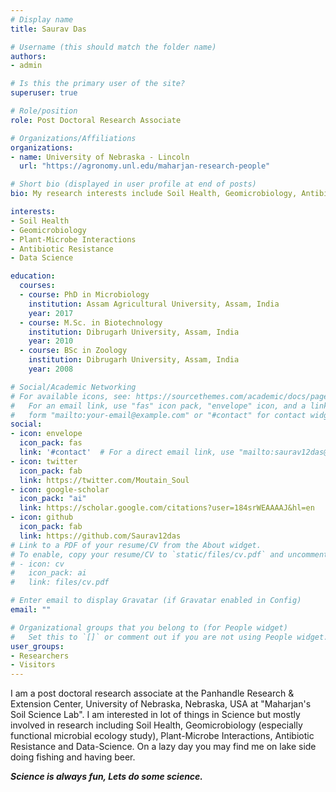 ```yaml
---
# Display name
title: Saurav Das

# Username (this should match the folder name)
authors:
- admin

# Is this the primary user of the site?
superuser: true

# Role/position
role: Post Doctoral Research Associate

# Organizations/Affiliations
organizations:
- name: University of Nebraska - Lincoln
  url: "https://agronomy.unl.edu/maharjan-research-people"

# Short bio (displayed in user profile at end of posts)
bio: My research interests include Soil Health, Geomicrobiology, Antibiotic Resistance and Data Science.

interests:
- Soil Health
- Geomicrobiology
- Plant-Microbe Interactions
- Antibiotic Resistance
- Data Science

education:
  courses:
  - course: PhD in Microbiology
    institution: Assam Agricultural University, Assam, India
    year: 2017
  - course: M.Sc. in Biotechnology
    institution: Dibrugarh University, Assam, India
    year: 2010
  - course: BSc in Zoology
    institution: Dibrugarh University, Assam, India
    year: 2008

# Social/Academic Networking
# For available icons, see: https://sourcethemes.com/academic/docs/page-builder/#icons
#   For an email link, use "fas" icon pack, "envelope" icon, and a link in the
#   form "mailto:your-email@example.com" or "#contact" for contact widget.
social:
- icon: envelope
  icon_pack: fas
  link: '#contact'  # For a direct email link, use "mailto:saurav12das@gmail.com".
- icon: twitter
  icon_pack: fab
  link: https://twitter.com/Moutain_Soul
- icon: google-scholar
  icon_pack: "ai"
  link: https://scholar.google.com/citations?user=184srWEAAAAJ&hl=en
- icon: github
  icon_pack: fab
  link: https://github.com/Saurav12das
# Link to a PDF of your resume/CV from the About widget.
# To enable, copy your resume/CV to `static/files/cv.pdf` and uncomment the lines below.
# - icon: cv
#   icon_pack: ai
#   link: files/cv.pdf

# Enter email to display Gravatar (if Gravatar enabled in Config)
email: ""

# Organizational groups that you belong to (for People widget)
#   Set this to `[]` or comment out if you are not using People widget.
user_groups:
- Researchers
- Visitors
---
```

I am a post doctoral research associate at the Panhandle Research & Extension Center, University of Nebraska, Nebraska, USA at "Maharjan's Soil Science Lab". I am interested in lot of things in Science but mostly involved in research including Soil Health, Geomicrobiology (especially functional microbial ecology study), Plant-Microbe Interactions, Antibiotic Resistance and Data-Science. On a lazy day you may find me on lake side doing fishing and having beer. 

<i><b> Science is always fun, Lets do some science.</b></i>
